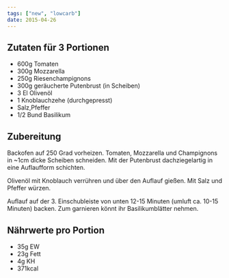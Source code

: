 ```yaml
---
tags: ["new", "lowcarb"]
date: 2015-04-26
---
```


## Zutaten für 3 Portionen
- 600g Tomaten
- 300g Mozzarella
- 250g Riesenchampignons
- 300g geräucherte Putenbrust (in Scheiben)
- 3 El Olivenöl
- 1 Knoblauchzehe (durchgepresst)
- Salz,Pfeffer
- 1/2 Bund Basilikum

## Zubereitung
Backofen auf 250 Grad vorheizen.  Tomaten, Mozzarella und Champignons in ~1cm dicke Scheiben schneiden.  Mit der Putenbrust dachziegelartig in eine Auflaufform schichten.

Olivenöl mit Knoblauch verrühren und über den Auflauf gießen.  Mit Salz und Pfeffer würzen.

Auflauf auf der 3. Einschubleiste von unten 12-15 Minuten (umluft ca. 10-15 Minuten) backen.  Zum garnieren könnt ihr Basilikumblätter nehmen.

## Nährwerte pro Portion
- 35g EW
- 23g Fett
- 4g KH
- 371kcal

